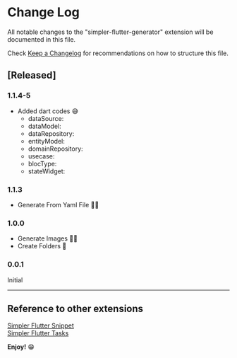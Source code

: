 # Change Log

All notable changes to the "simpler-flutter-generator" extension will be documented in this file.

Check [Keep a Changelog](http://keepachangelog.com/) for recommendations on how to structure this file.

## [Released]

### 1.1.4-5

 - Added dart codes  😅
    - dataSource:
    - dataModel:
    - dataRepository:
    - entityModel:
    - domainRepository:
    - usecase:
    - blocType:
    - stateWidget:

### 1.1.3

 - Generate From Yaml File 👻😅

### 1.0.0

 - Generate Images 👻😅
 - Create Folders 👻

### 0.0.1

Initial

---

## Reference to other extensions

[Simpler Flutter Snippet](https://marketplace.visualstudio.com/items?itemName=Eldiyar-Dev.simpler-flutter-snippets)<br>
[Simpler Flutter Tasks](https://marketplace.visualstudio.com/items?itemName=Eldiyar-Dev.simpler-flutter-tasks)

**Enjoy!** 😁
